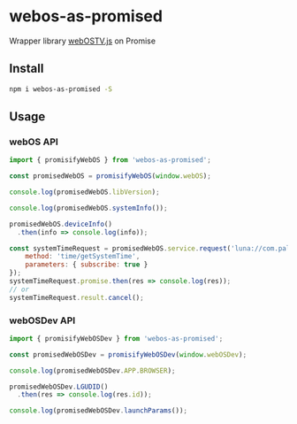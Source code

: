 # webos-as-promised

Wrapper library [webOSTV.js](http://webostv.developer.lge.com/api/webostvjs/) on Promise

## Install

```bash
npm i webos-as-promised -S
```

## Usage

### webOS API

```javascript
import { promisifyWebOS } from 'webos-as-promised';

const promisedWebOS = promisifyWebOS(window.webOS);

console.log(promisedWebOS.libVersion);

console.log(promisedWebOS.systemInfo());

promisedWebOS.deviceInfo()
  .then(info => console.log(info));

const systemTimeRequest = promisedWebOS.service.request('luna://com.palm.systemservice', {
    method: 'time/getSystemTime',
    parameters: { subscribe: true }
});
systemTimeRequest.promise.then(res => console.log(res));
// or
systemTimeRequest.result.cancel();
```

### webOSDev API

```javascript
import { promisifyWebOSDev } from 'webos-as-promised';

const promisedWebOSDev = promisifyWebOSDev(window.webOSDev);

console.log(promisedWebOSDev.APP.BROWSER);

promisedWebOSDev.LGUDID()
  .then(res => console.log(res.id));

console.log(promisedWebOSDev.launchParams());
```
